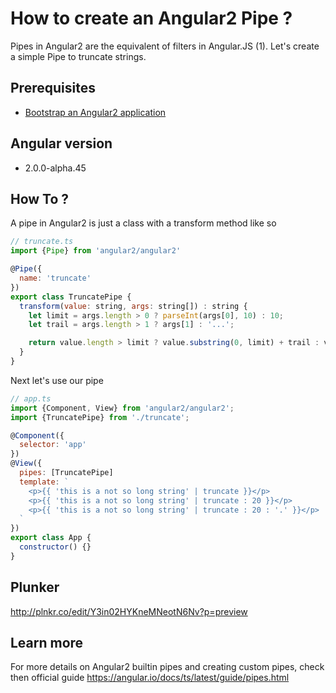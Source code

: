 # How to create an Angular2 Pipe ?

Pipes in Angular2 are the equivalent of filters in Angular.JS (1). Let's create a simple Pipe to truncate strings.

## Prerequisites

 * [Bootstrap an Angular2 application](bootstrap.md)

## Angular version

- 2.0.0-alpha.45

## How To ?

A pipe in Angular2 is just a class with a transform method like so

````javascript
// truncate.ts
import {Pipe} from 'angular2/angular2'

@Pipe({
  name: 'truncate'
})
export class TruncatePipe {
  transform(value: string, args: string[]) : string {
    let limit = args.length > 0 ? parseInt(args[0], 10) : 10;
    let trail = args.length > 1 ? args[1] : '...';

    return value.length > limit ? value.substring(0, limit) + trail : value;
  }
}
````

Next let's use our pipe

````javascript
// app.ts
import {Component, View} from 'angular2/angular2';
import {TruncatePipe} from './truncate';

@Component({
  selector: 'app'
})
@View({
  pipes: [TruncatePipe]
  template: `
    <p>{{ 'this is a not so long string' | truncate }}</p>
    <p>{{ 'this is a not so long string' | truncate : 20 }}</p>
    <p>{{ 'this is a not so long string' | truncate : 20 : '.' }}</p>
  `
})
export class App {
  constructor() {}
}
````

## Plunker

http://plnkr.co/edit/Y3in02HYKneMNeotN6Nv?p=preview

## Learn more

For more details on Angular2 builtin pipes and creating custom pipes, check then official guide https://angular.io/docs/ts/latest/guide/pipes.html
